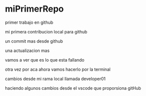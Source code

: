 # miPrimerRepo

primer trabajo en github

mi primera contribucion local para github 

un commit mas desde github 

una actualizacion mas 

vamos a ver que es lo que esta fallando 

otra vez por aca 
 ahora vamos hacerlo por la terminal

 cambios desde mi rama local llamada developer01

 haciendo algunos cambios desde el vscode que proporsiona gitHub
 